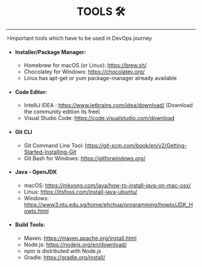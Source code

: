 <h1 align ="center">TOOLS 🛠️</h1>

<hr>
>Important tools which have to be used in DevOps journey

- #### Installer/Package Manager: 
	-  Homebrew for macOS (or Linux): https://brew.sh/ 
	- Chocolatey for Windows: https://chocolatey.org/ 
	- Linux has apt-get or yum package-manager already available
- #### Code Editor:
	- IntelliJ IDEA : https://www.jetbrains.com/idea/download/ (Download the community edition its free)
	- Visual Studio Code: https://code.visualstudio.com/download
- #### Git CLI 
	- Git Command Line Tool: https://git-scm.com/book/en/v2/Getting-Started-Installing-Git 
	- Git Bash for Windows: https://gitforwindows.org/
- #### Java - OpenJDK 
	- macOS: https://mkyong.com/java/how-to-install-java-on-mac-osx/ 
	- Linux: https://itsfoss.com/install-java-ubuntu/ 
	- Windows: https://www3.ntu.edu.sg/home/ehchua/programming/howto/JDK_Howto.html
- #### Build Tools:  
	- Maven: https://maven.apache.org/install.html 
	- Node.js: https://nodejs.org/en/download/ 
	- npm is distributed with Node.js 
	- Gradle: https://gradle.org/install/